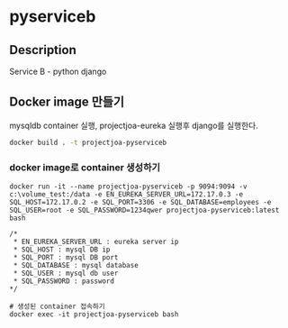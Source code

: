 # pyserviceb

## Description
Service B - python django

## Docker image 만들기
mysqldb container 실행, projectjoa-eureka 실행후 django를 실행한다.

``` bash
docker build . -t projectjoa-pyserviceb
```

### docker image로 container 생성하기
```
docker run -it --name projectjoa-pyserviceb -p 9094:9094 -v c:\volume_test:/data -e EN_EUREKA_SERVER_URL=172.17.0.3 -e SQL_HOST=172.17.0.2 -e SQL_PORT=3306 -e SQL_DATABASE=employees -e SQL_USER=root -e SQL_PASSWORD=1234qwer projectjoa-pyserviceb:latest bash

/*
 * EN_EUREKA_SERVER_URL : eureka server ip
 * SQL_HOST : mysql DB ip
 * SQL_PORT : mysql DB port
 * SQL_DATABASE : mysql database
 * SQL_USER : mysql db user
 * SQL_PASSWORD : password
*/

# 생성된 container 접속하기
docker exec -it projectjoa-pyserviceb bash
```